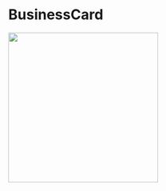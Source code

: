 # BusinessCard
<img src="https://user-images.githubusercontent.com/28065277/36567301-4701efd6-1826-11e8-87a9-936c2acf670f.png" width="300">

